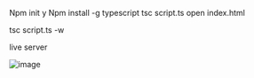 Npm init y
Npm install -g typescript
tsc script.ts
open index.html

tsc script.ts -w


live server

![image](https://github.com/kurafloyka/TypescriptBasics/assets/24895746/2c64e531-54f3-424a-adca-4816c9468069)
